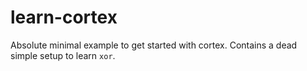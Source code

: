 # learn-cortex

Absolute minimal example to get started with cortex. Contains
a dead simple setup to learn `xor`.
